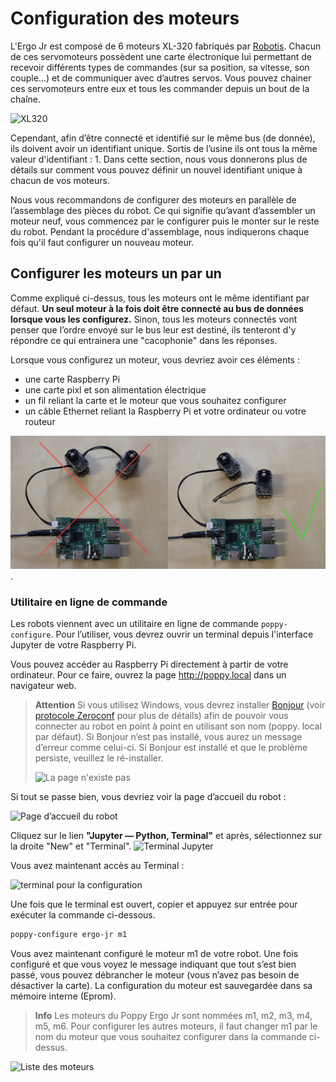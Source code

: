 # Configuration des moteurs

L'Ergo Jr est composé de 6 moteurs XL-320 fabriqués par [Robotis](http://support.robotis.com/en/product/dynamixel/xl-series/xl-320.htm). Chacun de ces servomoteurs possèdent une carte électronique lui permettant de recevoir différents types de commandes (sur sa position, sa vitesse, son couple...) et de communiquer avec d’autres servos. Vous pouvez chainer ces servomoteurs entre eux et tous les commander depuis un bout de la chaîne.

<img src="img/assembly/xl_320.jpg" alt="XL320" height="300" />

Cependant, afin d’être connecté et identifié sur le même bus (de donnée), ils doivent avoir un identifiant unique. Sortis de l’usine ils ont tous la même valeur d'identifiant : 1. Dans cette section, nous vous donnerons plus de détails sur comment vous pouvez définir un nouvel identifiant unique à chacun de vos moteurs.

Nous vous recommandons de configurer des moteurs en parallèle de l’assemblage des pièces du robot. Ce qui signifie qu’avant d’assembler un moteur neuf, vous commencez par le configurer puis le monter sur le reste du robot. Pendant la procédure d'assemblage, nous indiquerons chaque fois qu'il faut configurer un nouveau moteur.

## Configurer les moteurs un par un

Comme expliqué ci-dessus, tous les moteurs ont le même identifiant par défaut. **Un seul moteur à la fois doit être connecté au bus de données lorsque vous les configurez.** Sinon, tous les moteurs connectés vont penser que l’ordre envoyé sur le bus leur est destiné, ils tenteront d'y répondre ce qui entrainera une "cacophonie" dans les réponses.

Lorsque vous configurez un moteur, vous devriez avoir ces éléments :

* une carte Raspberry Pi
* une carte pixl et son alimentation électrique
* un fil reliant la carte et le moteur que vous souhaitez configurer
* un câble Ethernet reliant la Raspberry Pi et votre ordinateur ou votre routeur

![Configuration des XL-320 ; un moteur à la fois](img/motor_one_by_one.jpg).

### Utilitaire en ligne de commande

Les robots viennent avec un utilitaire en ligne de commande `poppy-configure`. Pour l’utiliser, vous devrez ouvrir un terminal depuis l'interface Jupyter de votre Raspberry Pi.

Vous pouvez accéder au Raspberry Pi directement à partir de votre ordinateur. Pour ce faire, ouvrez la page http://poppy.local dans un navigateur web.

> **Attention** Si vous utilisez Windows, vous devrez installer [Bonjour](https://support.apple.com/kb/DL999) (voir [protocole Zeroconf](../../installation/install-zeroconf.md) pour plus de détails) afin de pouvoir vous connecter au robot en point à point en utilisant son nom (poppy. local par défaut). Si Bonjour n’est pas installé, vous aurez un message d’erreur comme celui-ci. Si Bonjour est installé et que le problème persiste, veuillez le ré-installer.
> 
> ![La page n'existe pas](img/IHM/webpage_not_available.jpg)

Si tout se passe bien, vous devriez voir la page d’accueil du robot :

![Page d’accueil du robot](img/IHM/accueil_poppy_local.PNG)

Cliquez sur le lien **"Jupyter — Python, Terminal"** et après, sélectionnez sur la droite "New" et "Terminal". <img src="img/IHM/jupyter_new_terminal.png" alt="Terminal Jupyter" height="300" />

Vous avez maintenant accès au Terminal :

![terminal pour la configuration](img/IHM/terminal_for_configuration.PNG)

Une fois que le terminal est ouvert, copier et appuyez sur entrée pour exécuter la commande ci-dessous.

```bash
poppy-configure ergo-jr m1
```

Vous avez maintenant configuré le moteur m1 de votre robot. Une fois configuré et que vous voyez le message indiquant que tout s’est bien passé, vous pouvez débrancher le moteur (vous n’avez pas besoin de désactiver la carte). La configuration du moteur est sauvegardée dans sa mémoire interne (Eprom).

> **Info** Les moteurs du Poppy Ergo Jr sont nommées m1, m2, m3, m4, m5, m6. Pour configurer les autres moteurs, il faut changer m1 par le nom du moteur que vous souhaitez configurer dans la commande ci-dessus.

<img src="img/assembly/motors.png" alt="Liste des moteurs" height="300" />
